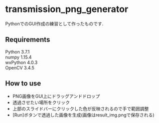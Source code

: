 # transmission_png_generator
 PythonでのGUI作成の練習として作ったものです.
## Requirements
 Python 3.7.1  
 numpy 1.15.4  
 wxPython 4.0.3  
 OpenCV 3.4.5  
## How to use
- PNG画像をGUI上にドラッグアンドドロップ
- 透過させたい場所をクリック
- 上部のスライドバーにクリックした色が反映されるので手で範囲調整
- [Run]ボタンで透過した画像を生成(画像はresult_img.pngで保存される)
